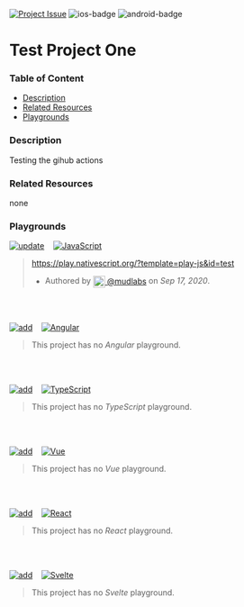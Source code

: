 [javascript-badge]: https://img.shields.io/badge/JavaScript-%E2%9C%93-F7DF1E.svg?style=for-the-badge&logo=JavaScript&logoColor=F7DF1E&labelColor=000000
[typescript-badge]: https://img.shields.io/badge/TypeScript-%E2%9C%93-007ACC.svg?style=for-the-badge&logo=TypeScript&logoColor=007ACC&labelColor=000000
[angular-badge]: https://img.shields.io/badge/Angular-%E2%9C%93-DD0031.svg?style=for-the-badge&logo=Angular&logoColor=DD0031&labelColor=000000
[vue-badge]: https://img.shields.io/badge/Vue.js-%E2%9C%93-4FC08D.svg?style=for-the-badge&logo=Vue.js&logoColor=4FC08D&labelColor=000000
[react-badge]: https://img.shields.io/badge/React-%E2%9C%93-33d8ff.svg?style=for-the-badge&logo=React&logoColor=33d8ff&labelColor=000000
[svelte-badge]: https://img.shields.io/badge/Svelte-%E2%9C%93-f93e02.svg?style=for-the-badge&logo=Svelte&logoColor=f93e02&labelColor=000000

[ios-badge]: https://img.shields.io/badge/ios-%E2%9C%93-0aca08.svg?style=for-the-badge&logo=apple&logoColor=white&labelColor=000000
[android-badge]: https://img.shields.io/badge/android-%E2%9C%93-0aca08.svg?style=for-the-badge&logo=android&logoColor=white&labelColor=000000
[ios-badge--simple]: https://img.shields.io/badge/ios-000000.svg?style=for-the-badge&logo=apple&logoColor=white
[android-badge--simple]: https://img.shields.io/badge/android-000000.svg?style=for-the-badge&logo=android&logoColor=white

[update-badge]: https://img.shields.io/badge/UPDATE-0ea2f1.svg?style=for-the-badge&labelColor=fafbfc
[add-badge]: https://img.shields.io/badge/Add-0ea2f1.svg?style=for-the-badge&labelColor=fafbfc

[issue-badge]: https://img.shields.io/badge/Project-%2332-0ea2f1.svg?style=for-the-badge&labelColor=000000


<!-- Project badges -->
[![Project Issue][issue-badge]](https://github.com/mudlabs/hello-word-javascript-action/issues/32)
![ios-badge]
![android-badge]


<!-- Project title -->
# Test Project One


### Table of Content
  - [Description](#description)
  - [Related Resources](#related-resources)
  - [Playgrounds](#playgrounds)


<!-- Project description -->
### Description
Testing the gihub actions


<!-- 
Reference any related resources here. These could include;
 * Existing video or blog tutorials that create the same project, or inspired it.
 * A live website or app using the behaviour, style, etc.., the app is trying to replicate.
 * Or perhaps a design from somewhere like dribbble.com inspired the project.
-->
### Related Resources
none


<!-- Playgrounds -->
### Playgrounds

[![update][update-badge]](https://github.com/mudlabs/NativeScript-Play-Pit/issues/new/?title=%5Bupdate%5D%5Bjavascript%5D%20Test%20Project%20One&template=update.md)
&nbsp;&nbsp;
[![JavaScript][javascript-badge]](https://play.nativescript.org/?template=play-js&id=test)


> https://play.nativescript.org/?template=play-js&id=test
> - Authored by [<img src="https://avatars3.githubusercontent.com/u/32623552?s=60&v=4" width="21" align="center"/> @mudlabs](https://github.com/mudlabs) on _Sep 17, 2020_.
> 
<br/>
<br/>


[![add][add-badge]](https://github.com/mudlabs/NativeScript-Play-Pit/issues/new/?title=%5Badd%5D%5Bangular%5D%20Test%20Project%20One&template=add.md)
&nbsp;&nbsp;
[![Angular][angular-badge]]()


> This project has no _Angular_ playground.
> 
> 
<br/>
<br/>


[![add][add-badge]](https://github.com/mudlabs/NativeScript-Play-Pit/issues/new/?title=%5Badd%5D%5Btypescript%5D%20Test%20Project%20One&template=add.md)
&nbsp;&nbsp;
[![TypeScript][typescript-badge]]()


> This project has no _TypeScript_ playground.
> 
> 
<br/>
<br/>


[![add][add-badge]](https://github.com/mudlabs/NativeScript-Play-Pit/issues/new/?title=%5Badd%5D%5Bvue%5D%20Test%20Project%20One&template=add.md)
&nbsp;&nbsp;
[![Vue][vue-badge]]()


> This project has no _Vue_ playground.
> 
> 
<br/>
<br/>


[![add][add-badge]](https://github.com/mudlabs/NativeScript-Play-Pit/issues/new/?title=%5Badd%5D%5Breact%5D%20Test%20Project%20One&template=add.md)
&nbsp;&nbsp;
[![React][react-badge]]()


> This project has no _React_ playground.
> 
> 
<br/>
<br/>


[![add][add-badge]](https://github.com/mudlabs/NativeScript-Play-Pit/issues/new/?title=%5Badd%5D%5Bsvelte%5D%20Test%20Project%20One&template=add.md)
&nbsp;&nbsp;
[![Svelte][svelte-badge]]()


> This project has no _Svelte_ playground.
> 
> 
<br/>
<br/>

